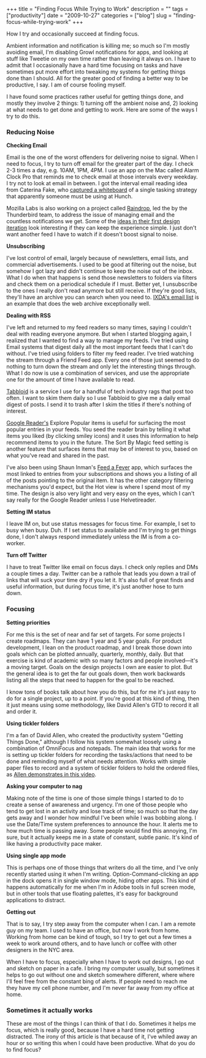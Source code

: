 +++
title = "Finding Focus While Trying to Work"
description = ""
tags = ["productivity"]
date = "2009-10-27"
categories = ["blog"]
slug = "finding-focus-while-trying-work"
+++



  <p class="dek">How I try and occasionally succeed at finding focus.</p>
<p>Ambient information and notification is killing me; so much so I'm mostly avoiding email, I'm disabling Growl notifications for apps, and looking at stuff like Tweetie on my own time rather than leaving it always on.  I have to admit that I occasionally have a hard time focusing on tasks and have sometimes put more effort into tweaking my systems for getting things done than I should. All for the greater good of finding a better way to be productive, I say. I am of course fooling myself. </p>
<p>I have found some practices rather useful for getting things done, and mostly they involve 2 things: 1) turning off the ambient noise and, 2) looking at what needs to get done and getting to work. Here are some of the ways I try to do this.</p>
<h3>Reducing Noise</h3>
<p><strong>Checking Email</strong></p>
<p>Email is the one of the worst offenders for delivering noise to signal. When I need to focus, I try to turn off email for the greater part of the day. I check 2-3 times a day, e.g. 10AM, 1PM, 4PM.  I use an app on the Mac called Alarm Clock Pro that reminds me to check email at those intervals every weekday. I try not to look at email in between. I got the interval email reading idea from Caterina Fake, who <a href="http://www.flickr.com/photos/caterina/3270176074/">captured a whiteboard</a> of a single tasking strategy that apparently someone must be using at Hunch. </p>
<p>Mozilla Labs is also working on a project called <a href="http://labs.mozilla.com/raindrop/2009/10/22/introducing-raindrop/">Raindrop</a>, led the by the Thunderbird team, to address the issue of managing email and the countless notifications we get. Some of the <a href="http://www.flickr.com/photos/43332657@N06/3996189794/in/pool-raindropdesign">ideas in their first design iteration</a> look interesting if they can keep the experience simple. I just don't want another feed I have to watch if it doesn't boost signal to noise.</p>
<p><strong>Unsubscribing</strong></p>
<p>I've lost control of email, largely because of newsletters, email lists, and commercial advertisements. I used to be good at filtering out the noise, but somehow I got lazy and didn't continue to keep the noise out of the inbox. What I do when that happens is send those newsletters to folders via filters and check them on a periodical schedule if I must. Better yet, I unsubscribe to the ones I really don't read anymore but still receive. If they're good lists, they'll have an archive you can search when you need to. <a href="http://www.ixda.org/discuss.php">IXDA's email list</a> is an example that does the web archive exceptionally well.</p>
<p><strong>Dealing with RSS</strong></p>
<p>I've left and returned to my feed readers so many times, saying I couldn't deal with reading everyone anymore. But when I started blogging again, I realized that I wanted to find a way to manage my feeds. I've tried using Email systems that digest daily all the most important feeds that I can't do without. I've tried using folders to filter my feed reader. I've tried watching the stream through a Friend Feed app. Every one of those just seemed to do nothing to turn down the stream and only let the interesting things through. What I do now is use a combination of services, and use the appropriate one for the amount of time I have available to read.</p>
<p><a href="http://www.tabbloid.com/">Tabbloid</a> is a service I use for a handful of tech industry rags that post too often. I want to skim them daily so I use Tabbloid to give me a daily email digest of posts. I send it to trash after I skim the titles if there's nothing of interest.</p>
<p><a href="http://reader.google.com/">Google Reader's</a> Explore Popular items is useful for surfacing the most popular entries in your feeds. You seed the reader brain by telling it what items you liked (by clicking smiley icons) and it uses this information to help recommend items to you in the future. The Sort By Magic feed setting is another feature that surfaces items that may be of interest to you, based on what you've read and shared in the past.</p>
<p>I've also been using Shaun Inman's <a href="http://feedafever.com/">Feed a Fever</a> app, which surfaces the most linked to entries from your subscriptions and shows you a listing of all of the posts pointing to the original item. It has the other category filtering mechanisms you'd expect, but the Hot view is where I spend most of my time. The design is also very light and very easy on the eyes, which I can't say really for the Google Reader unless I use Helvetireader.</p>
<p><strong>Setting IM status</strong></p>
<p>I leave IM on, but use status messages for focus time. For example, I set to busy when busy. Duh. If I set status to available and I'm trying to get things done, I don't always respond immediately unless the IM is from a co-worker. </p>
<p><strong>Turn off Twitter</strong></p>
<p>I have to treat Twitter like email on focus days. I check only replies and DMs a couple times a day. Twitter can be a rathole that leads you down a trail of links that will suck your time dry if you let it. It's also full of great finds and useful information, but during focus time, it's just another hose to turn down. </p>
<h3>Focusing</h3>
<p><strong>Setting priorities</strong></p>
<p>For me this is the set of near and far set of targets. For some projects I create roadmaps. They can have 1 year and 5 year goals. For product development, I lean on the product roadmap, and I break those down into goals which can be plotted annually, quarterly, monthly, daily. But that exercise is kind of academic with so many factors and people involved&#8212;it's a moving target. Goals on the design projects I own  are easier to plot. But the general idea is to get the far out goals down, then work backwards listing all the steps that need to happen for the goal to be reached. </p>
<p>I know tons of books talk about how you do this, but for me it's just easy to do for a single project, up to a point. If you're good at this kind of thing, then it just means using some methodology, like David Allen's GTD to record it all and order it.</p>
<p><strong>Using tickler folders</strong></p>
<p>I'm a fan of David Allen, who created the productivity system "Getting Things Done," although I follow his system somewhat loosely using a combination of OmniFocus and notepads. The main idea that works for me is setting up tickler folders for recording the tasks/actions that need to be done and reminding myself of what needs attention.  Works with simple paper files to record and a system of tickler folders to hold the ordered files, as <a href="https://www.youtube.com/watch?v=N9ULWQ_tnM8&amp;feature=player_embedded#">Allen demonstrates in this video</a>.</p>
<p><strong>Asking your computer to nag</strong></p>
<p>Making note of the time is one of those simple things I started to do to create a sense of awareness and urgency. I'm one of those people who tend to get lost in an activity and lose track of time; so much so that the day gets away and I wonder how mindful I've been while I was bobbing along. I use the Date/Time system preferences to announce the hour. It alerts me to how much time is passing away. Some people would find this annoying, I'm sure, but it actually keeps me in a state of constant, subtle panic. It's kind of like having a productivity pace maker.</p>
<p><strong>Using single app mode</strong></p>
<p>This is perhaps one of those things that writers do all the time, and I've only recently started using it when I'm writing. Option-Command-clicking an app in the dock opens it in single window mode, hiding other apps. This kind of happens automatically for me when I'm in Adobe tools in full screen mode, but in other tools that use floating palettes, it's easy for background applications to distract.</p>
<p><strong>Getting out</strong></p>
<p>That is to say, I try step away from the computer when I can. I am a remote guy on my team. I used to have an office, but now I work from home. Working from home can be kind of tough, so I try to get out a few times a week to work around others, and to have lunch or coffee with other designers in the NYC area. </p>
<p>When I have to focus, especially when I have to work out designs, I go out and sketch on paper in a cafe. I bring my computer usually, but sometimes it helps to go out without one and sketch somewhere different, where where I'll feel free from the constant bing of alerts. If people need to reach me they have my cell phone number, and I'm never far away from my office at home.</p>
<h3>Sometimes it actually works</h3>
<p>These are most of the things I can think of that I do. Sometimes it helps me focus, which is really good, because I have a hard time not getting distracted. The irony of this article is that because of it, I've whiled away an hour or so writing this when I could have been productive. What do you do to find focus?</p>
    
  

